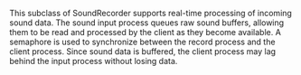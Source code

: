 This subclass of SoundRecorder supports real-time processing of incoming sound data. The sound input process queues raw sound buffers, allowing them to be read and processed by the client as they become available. A semaphore is used to synchronize between the record process and the client process. Since sound data is buffered, the client process may lag behind the input process without losing data.
